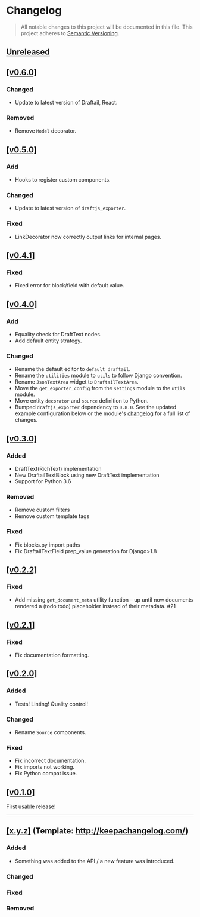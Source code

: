 # Changelog

> All notable changes to this project will be documented in this file.
This project adheres to [Semantic Versioning](http://semver.org/spec/v2.0.0.html).

## [Unreleased](https://github.com/springload/wagtaildraftail/compare/v0.6.0...HEAD)

## [[v0.6.0]](https://github.com/springload/draftjs_exporter/releases/tag/v0.6.0)

### Changed

- Update to latest version of Draftail, React.

### Removed

- Remove `Model` decorator.

## [[v0.5.0]](https://github.com/springload/draftjs_exporter/releases/tag/v0.5.0)

### Add

- Hooks to register custom components.

### Changed

- Update to latest version of `draftjs_exporter`.

### Fixed

- LinkDecorator now correctly output links for internal pages.


## [[v0.4.1]](https://github.com/springload/draftjs_exporter/releases/tag/v0.4.1)

### Fixed

- Fixed error for block/field with default value.

## [[v0.4.0]](https://github.com/springload/draftjs_exporter/releases/tag/v0.4.0)

### Add

- Equality check for DraftText nodes.
- Add default entity strategy.

### Changed

- Rename the default editor to `default_draftail`.
- Rename the `utilities` module to `utils` to follow Django convention.
- Rename `JsonTextArea` widget to `DraftailTextArea`.
- Move the `get_exporter_config` from the `settings` module to the `utils` module.
- Move entity `decorator` and `source` definition to Python.
- Bumped `draftjs_exporter` dependency to `0.8.0`. See the updated example configuration below or the module's [changelog](https://github.com/springload/draftjs_exporter/blob/v0.8.0/CHANGELOG.md#v080) for a full list of changes.


## [[v0.3.0]](https://github.com/springload/draftjs_exporter/releases/tag/v0.3.0)

### Added

- DraftText(RichText) implementation
- New DraftailTextBlock using new DraftText implementation
- Support for Python 3.6

### Removed

- Remove custom filters
- Remove custom template tags

### Fixed

- Fix blocks.py import paths
- Fix DraftailTextField prep_value generation for Django>1.8

## [[v0.2.2]](https://github.com/springload/draftjs_exporter/releases/tag/v0.2.2)

### Fixed

- Add missing `get_document_meta` utility function – up until now documents rendered a (todo todo) placeholder instead of their metadata. #21

## [[v0.2.1]](https://github.com/springload/draftjs_exporter/releases/tag/v0.2.1)

### Fixed

- Fix documentation formatting.

## [[v0.2.0]](https://github.com/springload/draftjs_exporter/releases/tag/v0.2.0)

### Added

- Tests! Linting! Quality control!

### Changed

- Rename `Source` components.

### Fixed

- Fix incorrect documentation.
- Fix imports not working.
- Fix Python compat issue.

## [[v0.1.0]](https://github.com/springload/draftjs_exporter/releases/tag/v0.1.0)

First usable release!

-------------

## [[x.y.z]](https://github.com/springload/draftjs_exporter/releases/tag/x.y.z) (Template: http://keepachangelog.com/)

### Added

- Something was added to the API / a new feature was introduced.

### Changed

### Fixed

### Removed
